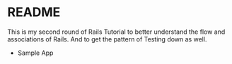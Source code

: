 # README

This is my second round of Rails Tutorial to better understand the flow and associations of Rails. And to get the pattern of Testing down as well.



* Sample App